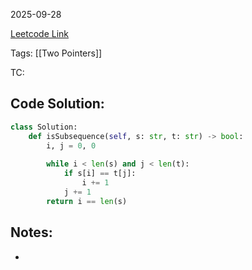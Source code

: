 2025-09-28

[Leetcode Link](https://leetcode.com/problems/is-subsequence/?envType=study-plan-v2&envId=leetcode-75)

Tags: [[Two Pointers]]

TC: 

## Code Solution: 

```python
class Solution:
    def isSubsequence(self, s: str, t: str) -> bool:
        i, j = 0, 0
        
        while i < len(s) and j < len(t):
            if s[i] == t[j]:
                i += 1
            j += 1
        return i == len(s)
```

## Notes:
- 

